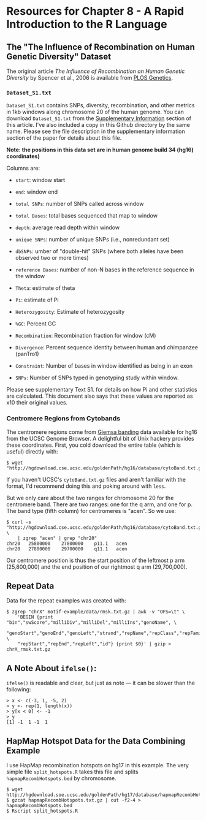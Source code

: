 # Resources for Chapter 8 - A Rapid Introduction to the R Language

## The "The Influence of Recombination on Human Genetic Diversity" Dataset

The original article *The Influence of Recombination on Human Genetic
Diversity* by Spencer et al., 2006 is available from [PLOS
Genetics](http://journals.plos.org/plosgenetics/article?id=10.1371/journal.pgen.0020148).

### `Dataset_S1.txt`

`Dataset_S1.txt` contains SNPs, diversity, recombination, and other metrics in
1kb windows along chromosome 20 of the human genome. You can download
`Dataset_S1.txt` from the [Supplementary
Information](http://journals.plos.org/plosgenetics/article?id=10.1371/journal.pgen.0020148#s5)
section of this article. I've also included a copy in this Github directory by
the same name. Please see the file description in the supplementary information
section of the paper for details about this file.

**Note: the positions in this data set are in human genome build 34 (hg16)
coordinates)**

Columns are:

- `start`: window start

- `end`: window end

- `total SNPs`: number of SNPs called across window

- `total Bases`: total bases sequenced that map to window

- `depth`: average read depth within window

- `unique SNPs`: number of unique SNPs (i.e., nonredundant set)

- `dbSNPs`: umber of "double-hit" SNPs (where both alleles have been observed two or more times)

- `reference Bases`: number of non-N bases in the reference sequence in the window

- `Theta`: estimate of theta

- `Pi`: estimate of Pi

- `Heterozygosity`: Estimate of heterozygosity

- `%GC`: Percent GC

- `Recombination`: Recombination fraction for window (cM)

- `Divergence`: Percent sequence identity between human and chimpanzee (panTro1)

- `Constraint`: Number of bases in window identified as being in an exon

- `SNPs`: Number of SNPs typed in genotyping study within window.

Please see supplementary Text S1. for details on how Pi and other statistics
are calculated. This document also says that these values are reported as x10
their original values.

### Centromere Regions from Cytobands

The centromere regions come from [Giemsa
banding](http://en.wikipedia.org/wiki/G_banding) data available for hg16 from
the UCSC Genome Browser. A delightful bit of Unix hackery provides these
coordinates. First, you cold download the entire table (which is useful)
directly with:

    $ wget "http://hgdownload.cse.ucsc.edu/goldenPath/hg16/database/cytoBand.txt.gz"

If you haven't UCSC's `cytoBand.txt.gz` files and aren't familiar with the
format, I'd recommend doing this and poking around with `less`.

But we only care about the two ranges for chromosome 20 for the centromere
band. There are two ranges: one for the q arm, and one for p. The band type
(fifth column) for centromeres is "acen". So we use:


    $ curl -s "http://hgdownload.cse.ucsc.edu/goldenPath/hg16/database/cytoBand.txt.gz" \
        | zgrep "acen" | grep "chr20"
    chr20	25800000	27800000	p11.1	acen
    chr20	27800000	29700000	q11.1	acen

Our centromere position is thus the start position of the leftmost p arm
(25,800,000) and the end position of our rightmost q arm (29,700,000).

## Repeat Data

Data for the repeat examples was created with:

    $ zgrep "chrX" motif-example/data/rmsk.txt.gz | awk -v "OFS=\t" \
        'BEGIN {print "bin","swScore","milliDiv","milliDel","milliIns","genoName", \ 
    	"genoStart","genoEnd","genoLeft","strand","repName","repClass","repFamily", \
    	"repStart","repEnd","repLeft","id"} {print $0}' | gzip > chrX_rmsk.txt.gz

## A Note About `ifelse()`:

`ifelse()` is readable and clear, but just as note — it can be slower than the
following:

    > x <- c(-3, 1, -5, 2)
    > y <- rep(1, length(x))
    > y[x < 0] <- -1
    > y
    [1] -1  1 -1  1

## HapMap Hotspot Data for the Data Combining Example

I use HapMap recombination hotspots on hg17 in this example. The very simple
file `split_hotspots.R` takes this file and splits `hapmapRecombHotspots.bed`
by chromosome.

    $ wget http://hgdownload.soe.ucsc.edu/goldenPath/hg17/database/hapmapRecombHotspots.txt.gz
    $ gzcat hapmapRecombHotspots.txt.gz | cut -f2-4 > hapmapRecombHotspots.bed
    $ Rscript split_hotspots.R

